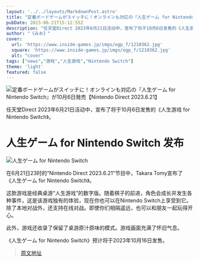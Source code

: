 ```yaml
---
layout: '../../layouts/MarkdownPost.astro'
title: "定番ボードゲームがスイッチに！オンラインも対応の『人生ゲーム for Nintendo Switch』が10月6日発売【Nintendo Direct 2023.6.21】"
pubDate: 2023-06-21T15:12:55Z
description: "任天堂Direct 2023年6月21日活动中，宣布了将于10月6日发售的《人生游戏 for Nintendo Switch》。"
author: "《みお》"
cover:
  url: 'https://www.inside-games.jp/imgs/ogp_f/1210362.jpg'
  square: 'https://www.inside-games.jp/imgs/ogp_f/1210362.jpg'
  alt: "cover"
tags: ["news","游戏","人生游戏","Nintendo Switch"]
theme: 'light'
featured: false
---
```

![定番ボードゲームがスイッチに！オンラインも対応の『人生ゲーム for Nintendo Switch』が10月6日発売【Nintendo Direct 2023.6.21】](https://www.inside-games.jp/imgs/ogp_f/1210362.jpg)

任天堂Direct 2023年6月21日活动中，宣布了将于10月6日发售的《人生游戏 for Nintendo Switch》。

# 人生ゲーム for Nintendo Switch 发布

![人生ゲーム for Nintendo Switch](https://www.inside-games.jp/imgs/zoom/1210363.jpg)

在6月21日23时的“Nintendo Direct 2023.6.21”节目中，Takara Tomy宣布了《人生ゲーム for Nintendo Switch》。

这款游戏是经典桌游“人生游戏”的数字版。随着棋子的前进，角色会成长并发生各种事件，这是该游戏独有的体验，现在你也可以在Nintendo Switch上享受到它。除了本地对战外，还支持在线对战。即使你们相隔遥远，也可以和朋友一起玩得开心。

此外，游戏还收录了保留了桌游原汁原味的模式。游戏画面充满了怀旧气息。

《人生ゲーム for Nintendo Switch》预计将于2023年10月16日发售。

>[原文地址](https://www.inside-games.jp/article/2023/06/22/146721.html)  